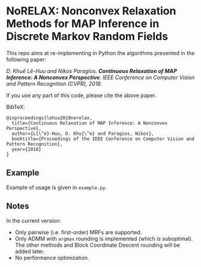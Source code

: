 # NoRELAX: Nonconvex Relaxation Methods for MAP Inference in Discrete Markov Random Fields

This repo aims at re-implementing in Python the algorithms presented in the following paper:

*D. Khuê Lê-Huu and Nikos Paragios. **Continuous Relaxation of MAP Inference: A Nonconvex Perspective**.
IEEE Conference on Computer Vision and Pattern Recognition (CVPR), 2018.*

If you use any part of this code, please cite the above paper.

BibTeX:
```
@inproceedings{lehuu2018norelax,
  title={Continuous Relaxation of MAP Inference: A Nonconvex Perspective},
  author={L{\^e}-Huu, D. Khu{\^e} and Paragios, Nikos},
  booktitle={Proceedings of the IEEE Conference on Computer Vision and Pattern Recognition},
  year={2018}
}
```

## Example
Example of usage is given in `example.py`.

## Notes
In the current version:
* Only pairwise (i.e. first-order) MRFs are supported.
* Only ADMM with `argmax` rounding is implemented (which is suboptimal). The other methods and Block Coordinate Descent rounding will be added later.
* No performance optimization.
